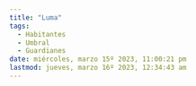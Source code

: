 ```yaml
---
title: "Luma"
tags:
  - Habitantes
  - Umbral
  - Guardianes
date: miércoles, marzo 15º 2023, 11:00:21 pm
lastmod: jueves, marzo 16º 2023, 12:34:43 am
---
```

